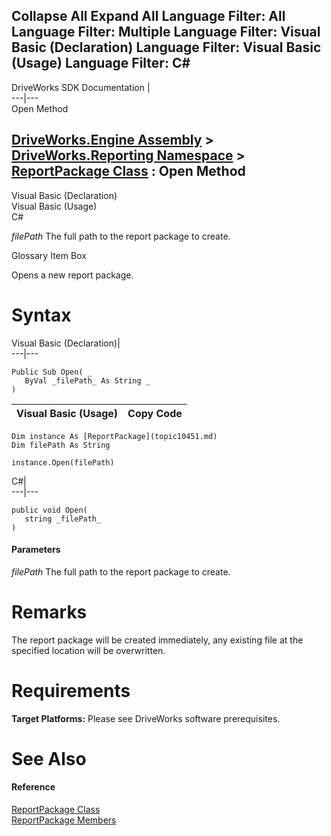 Collapse All Expand All Language Filter: All  Language Filter: Multiple  Language Filter: Visual Basic (Declaration) Language Filter: Visual Basic (Usage) Language Filter: C#  
---  
DriveWorks SDK Documentation  |   
---|---  
Open Method   
  
[DriveWorks.Engine Assembly](topic2156.md) > [DriveWorks.Reporting Namespace](topic10334.md) > [ReportPackage Class](topic10451.md) : Open Method  
---  
  
Visual Basic (Declaration)    
Visual Basic (Usage)    
C# 

_filePath_
    The full path to the report package to create.

Glossary Item Box

Opens a new report package. 

# Syntax

Visual Basic (Declaration)|   
---|---  
      
    
    Public Sub Open( _
       ByVal _filePath_ As String _
    )   
  
Visual Basic (Usage)| Copy Code  
---|---  
      
    
    Dim instance As [ReportPackage](topic10451.md)
    Dim filePath As String
     
    instance.Open(filePath)  
  
C#|   
---|---  
      
    
    public void Open( 
       string _filePath_
    )  
  
#### Parameters

 _filePath_
    The full path to the report package to create.

# Remarks

The report package will be created immediately, any existing file at the specified location will be overwritten.

# Requirements

**Target Platforms:** Please see DriveWorks software prerequisites.

# See Also

#### Reference

[ReportPackage Class](topic10451.md)   
[ReportPackage Members](topic10452.md)


